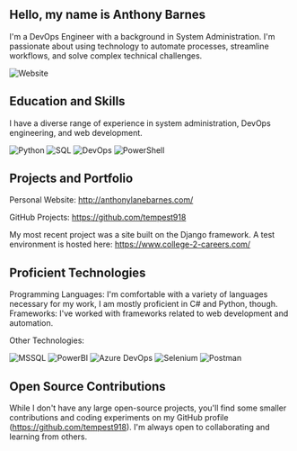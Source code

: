 ## Hello, my name is Anthony Barnes

I'm a DevOps Engineer with a background in System Administration.  I'm passionate about using technology to automate processes, streamline workflows, and solve complex technical challenges.

![Website](https://img.shields.io/badge/website-http%3A%2F%2Fanthonylanebarnes.com-blue?style=flat-square)

## Education and Skills

I have a diverse range of experience in system administration, DevOps engineering, and web development.

![Python](https://img.shields.io/badge/python-3776AB?style=flat-square&logo=python&logoColor=white)
![SQL](https://img.shields.io/badge/SQL-DC3545?style=flat-square&logo=mysql&logoColor=white)
![DevOps](https://img.shields.io/badge/DevOps-007EC6?style=flat-square&logo=azure-devops&logoColor=white)
![PowerShell](https://img.shields.io/badge/PowerShell-Proficient-2A519B?style=flat-square)

## Projects and Portfolio

Personal Website: http://anthonylanebarnes.com/

GitHub Projects: https://github.com/tempest918

My most recent project was a site built on the Django framework.  A test environment is hosted here:  https://www.college-2-careers.com/ 

## Proficient Technologies
Programming Languages: I'm comfortable with a variety of languages necessary for my work, I am mostly proficient in C# and Python, though.
Frameworks: I've worked with frameworks related to web development and automation.

Other Technologies: 

![MSSQL](https://img.shields.io/badge/MSSQL-Proficient-0078D7?style=flat-square) 
![PowerBI](https://img.shields.io/badge/PowerBI-Proficient-F7DF1F?style=flat-square)
![Azure DevOps](https://img.shields.io/badge/Azure%20DevOps-007EC6?style=flat-square&logo=azure-devops&logoColor=white)
![Selenium](https://img.shields.io/badge/Selenium-Proficient-EF7E2D?style=flat-square) 
![Postman](https://img.shields.io/badge/Postman-Proficient-FF6C37?style=flat-square) 


## Open Source Contributions
While I don't have any large open-source projects, you'll find some smaller contributions and coding experiments on my GitHub profile (https://github.com/tempest918). I'm always open to collaborating and learning from others.
